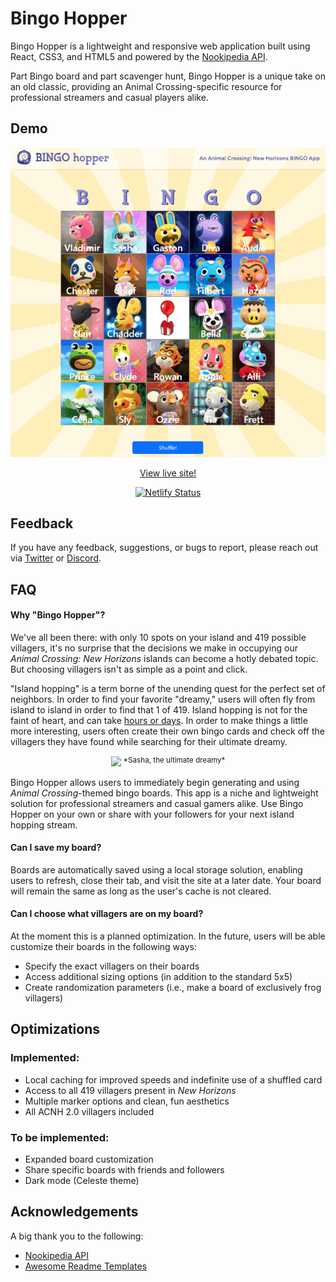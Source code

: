 
# Bingo Hopper

Bingo Hopper is a lightweight and responsive web application built using React, CSS3, and HTML5 and powered by the [Nookipedia API](https://api.nookipedia.com/). 

Part Bingo board and part scavenger hunt, Bingo Hopper is a unique take on an old classic, providing an Animal Crossing-specific resource for professional streamers and casual players alike.
## Demo

<div align="center" display="block">

<a href="https://bingohopper.netlify.app/"><img src="https://raw.githubusercontent.com/RachFairchild/acnh-bingo/main/bingo-hopper-demo.gif" alt="Bingo Hopper demo"></a>

[View live site!](https://bingohopper.netlify.app/)

<!-- ![Bingo Hopper demo](https://raw.githubusercontent.com/RachFairchild/acnh-bingo/main/bingo-hopper-demo.gif) -->

[![Netlify Status](https://api.netlify.com/api/v1/badges/8796881a-43e9-40ed-a859-dcaeb3a3ec68/deploy-status)](https://app.netlify.com/sites/bingohopper/deploys)

</div>

## Feedback

If you have any feedback, suggestions, or bugs to report, please reach out via [Twitter](https://twitter.com/rachefairchild) or [Discord](https://discordapp.com/users/Rachib).

## FAQ

#### Why "Bingo Hopper"?

We've all been there: with only 10 spots on your island and 419 possible villagers, it's no surprise that the decisions we make in occupying our *Animal Crossing: New Horizons* islands can become a hotly debated topic. But choosing villagers isn't as simple as a point and click.

"Island hopping" is a term borne of the unending quest for the perfect set of neighbors. In order to find your favorite "dreamy," users will often fly from island to island in order to find that 1 of 419. Island hopping is not for the faint of heart, and can take [hours or days](https://www.youtube.com/watch?v=kA-ueFYqWjU). In order to make things a little more interesting, users often create their own bingo cards and check off the villagers they have found while searching for their ultimate dreamy.

<div align="center" display="block">
<img src="https://dodo.ac/np/images/9/90/Sasha_amiibo.png">
<span><sup> *Sasha, the ultimate dreamy* </sup></span>
</div>

Bingo Hopper allows users to immediately begin generating and using *Animal Crossing*-themed bingo boards. This app is a niche and lightweight solution for professional streamers and casual gamers alike. Use Bingo Hopper on your own or share with your followers for your next island hopping stream.

#### Can I save my board?

Boards are automatically saved using a local storage solution, enabling users to refresh, close their tab, and visit the site at a later date. Your board will remain the same as long as the user's cache is not cleared.

#### Can I choose what villagers are on my board?

At the moment this is a planned optimization. In the future, users will be able customize their boards in the following ways:
 - Specify the exact villagers on their boards
 - Access additional sizing options (in addition to the standard 5x5)
 - Create randomization parameters (i.e., make a board of exclusively frog villagers)
## Optimizations

### Implemented:
 - Local caching for improved speeds and indefinite use of a shuffled card
 - Access to all 419 villagers present in *New Horizons*
 - Multiple marker options and clean, fun aesthetics
 - All ACNH 2.0 villagers included

### To be implemented:
 - Expanded board customization
 - Share specific boards with friends and followers
 - Dark mode (Celeste theme)
## Acknowledgements

A big thank you to the following:

 - [Nookipedia API](https://api.nookipedia.com/) 
 - [Awesome Readme Templates](https://awesomeopensource.com/project/elangosundar/awesome-README-templates)